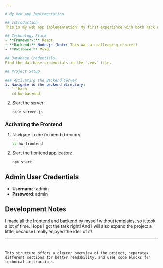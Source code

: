 ```yaml
---

# My Web App Implementation

## Introduction
This is my web app implementation! My first experience with both back and front went interesting! Hope you will like it!

## Technology Stack
- **Framework:** React
- **Backend:** Node.js (Note: This was a challenging choice!)
- **Database:** MySQL

## Database Credentials
Find the database credentials in the `.env` file.

## Project Setup

### Activating the Backend Server
1. Navigate to the backend directory:
   ```bash
   cd hw-backend
   ```
2. Start the server:
   ```bash
   node server.js
   ```

### Activating the Frontend
1. Navigate to the frontend directory:
   ```bash
   cd hw-frontend
   ```
2. Start the frontend application:
   ```bash
   npm start
   ```

## Admin User Credentials
- **Username:** admin
- **Password:** admin

## Development Notes
I made all the frontend and backend by myself without templates, so it took a lot of time. Hope I got the task right! And I will also expand the project a little, because I really enjoyed the idea of it!

---
```


This structure offers a clearer overview of the project, separates different sections for better readability, and uses code blocks for technical instructions.